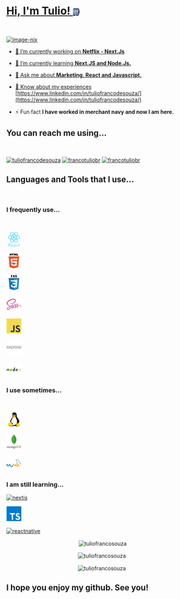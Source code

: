 <a href="https://github.com/TulioFrancoSozua">
  <br>
<h1>Hi, I'm Tulio! <img src="tic-computer-icon.svg" alt="robot" align="center" height="20"></h1>
  <br>
<!--   ![image-nix](https://cdna.artstation.com/p/assets/images/images/028/102/058/original/pixel-jeff-matrix-s.gif?1593487263) -->
    
  ![image-nix](https://user-images.githubusercontent.com/70382532/138322189-2db8df52-9dcb-40a0-88a8-c365466bd33d.gif)

- 🔭 I’m currently working on **Netflix - Next.Js**

- 🌱 I’m currently learning **Next.JS and Node.Js.**

- 💬 Ask me about **Marketing, React and Javascript.**

- 📄 Know about my experiences [https://www.linkedin.com/in/tuliofrancodesouza/](https://www.linkedin.com/in/tuliofrancodesouza/)

- ⚡ Fun fact **I have worked in merchant navy and now I am here.**

<h2 align="left">You can reach me using...</h2>
  <br>
<p align="left">
<a href="https://linkedin.com/in/tuliofrancodesouza" target="blank"><img align="center" src="https://raw.githubusercontent.com/rahuldkjain/github-profile-readme-generator/master/src/images/icons/Social/linked-in-alt.svg" alt="tuliofrancodesouza" height="30" width="40" /></a>
<a href="https://fb.com/francotuliobr" target="blank"><img align="center" src="https://raw.githubusercontent.com/rahuldkjain/github-profile-readme-generator/master/src/images/icons/Social/facebook.svg" alt="francotuliobr" height="30" width="40" /></a>
<a href="https://instagram.com/francotuliobr" target="blank"><img align="center" src="https://raw.githubusercontent.com/rahuldkjain/github-profile-readme-generator/master/src/images/icons/Social/instagram.svg" alt="francotuliobr" height="30" width="40" /></a>
</p>

<h2 align="left">Languages and Tools that I use...</h2>
  <br>
 
<div align="left">
  <h3 align="left">I frequently use...</h3>
  <br>
  <p align="left"> 
  
  <a href="https://reactjs.org/" target="_blank" rel="noreferrer"> <img src="https://raw.githubusercontent.com/devicons/devicon/master/icons/react/react-original-wordmark.svg" alt="react" width="40" height="40"/> </a>
 
  <a href="https://www.w3.org/html/" target="_blank" rel="noreferrer"> <img src="https://raw.githubusercontent.com/devicons/devicon/master/icons/html5/html5-original-wordmark.svg" alt="html5" width="40" height="40"/> </a> 
  
  <a href="https://www.w3schools.com/css/" target="_blank" rel="noreferrer"> <img src="https://raw.githubusercontent.com/devicons/devicon/master/icons/css3/css3-original-wordmark.svg" alt="css3" width="40" height="40"/> </a>
  
  <a href="https://sass-lang.com" target="_blank" rel="noreferrer"> <img src="https://raw.githubusercontent.com/devicons/devicon/master/icons/sass/sass-original.svg" alt="sass" width="40" height="40"/> </a>
  
  <a href="https://developer.mozilla.org/en-US/docs/Web/JavaScript" target="_blank" rel="noreferrer"> <img src="https://raw.githubusercontent.com/devicons/devicon/master/icons/javascript/javascript-original.svg" alt="javascript" width="40" height="40"/> </a>
  
  <a href="https://expressjs.com" target="_blank" rel="noreferrer"> <img src="https://raw.githubusercontent.com/devicons/devicon/master/icons/express/express-original-wordmark.svg" alt="express" width="40" height="40"/> </a>
  
  <a href="https://nodejs.org" target="_blank" rel="noreferrer"> <img src="https://raw.githubusercontent.com/devicons/devicon/master/icons/nodejs/nodejs-original-wordmark.svg" alt="nodejs" width="40" height="40"/> </a>

</p>
  
<h3 align="left">I use sometimes...</h3>
  <br>
  <p align="left">
     
  <a href="https://www.linux.org/" target="_blank" rel="noreferrer"> <img src="https://raw.githubusercontent.com/devicons/devicon/master/icons/linux/linux-original.svg" alt="linux" width="40" height="40"/> </a> 
  
  <a href="https://www.mongodb.com/" target="_blank" rel="noreferrer"> <img src="https://raw.githubusercontent.com/devicons/devicon/master/icons/mongodb/mongodb-original-wordmark.svg" alt="mongodb" width="40" height="40"/> </a> 
  
  <a href="https://www.mysql.com/" target="_blank" rel="noreferrer"> <img src="https://raw.githubusercontent.com/devicons/devicon/master/icons/mysql/mysql-original-wordmark.svg" alt="mysql" width="40" height="40"/> </a> 
  
  </p>

<h3 align="left">I am still learning...</h3>
  
  <p align="left">
    
  <a href="https://nextjs.org/" target="_blank" rel="noreferrer"> <img src="https://cdn.worldvectorlogo.com/logos/nextjs-2.svg" alt="nextjs" width="40" height="40"/> </a> 
 
  <a href="https://www.typescriptlang.org/" target="_blank" rel="noreferrer"> <img src="https://raw.githubusercontent.com/devicons/devicon/master/icons/typescript/typescript-original.svg" alt="typescript" width="40" height="40"/> </a> 
   
  <a href="https://reactnative.dev/" target="_blank" rel="noreferrer"> <img src="https://reactnative.dev/img/header_logo.svg" alt="reactnative" width="40" height="40"/> </a> 
 
  </p>
 
</div>

<div align="center">
<p>&nbsp;<img align="center" src="https://github-readme-stats.vercel.app/api?username=tuliofrancosouza&show_icons=true&locale=en" alt="tuliofrancosouza" /></p>
<p><img align="center" src="https://github-readme-streak-stats.herokuapp.com/?user=tuliofrancosouza&" alt="tuliofrancosouza" /></p>
</div>
 
<div align="center">
<p><img align="center" src="https://github-readme-stats.vercel.app/api/top-langs?username=tuliofrancosouza&show_icons=true&locale=en&layout=compact" alt="tuliofrancosouza" /></p>
</div>

<h2 align="left">I hope you enjoy my github. See you!</h2>
